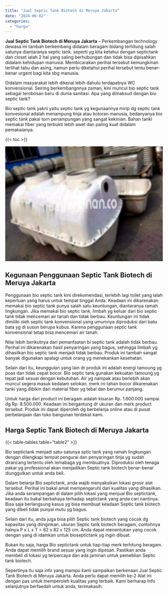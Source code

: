 ```yaml
---
title: "Jual Septic Tank Biotech di Meruya Jakarta"
date: "2024-06-02"
categories: 
  - "harga"
---
```


**Jual Septic Tank Biotech di Meruya Jakarta** – Perkembangan technology dewasa ini tambah berkembang didalam beragam bidang terhitung salah satunya diantaranya septic tank. seperti yg kita ketahui dengan septictank dan closet ialah 2 hal yang saling berhubungan dan tidak bisa dipisahkan didalam kehidupan manusia. Membicarakan perihal tersebut kemungkinan terlihat tabu dan asing, namun perlu diketahui perihal tersebut tentu benar-benar urgent bagi kita sbg manusia.

Didalam masyarakat lebih dikenal lebih dahulu terdapatnya WC konvensional. Seiring berkembangnnya zaman, kini muncul bio septic tank sebagai terobosan baru di dunia sanitasi. Apa yang dimaksud dengan bio septic tank?

Bio septic tank yakni yaitu septic tank yg kegunaannya mirip dg septic tank konvesional adalah menampung tinja atau kotoran manusia, bedanyanya bio septic tank pakai torn penampungan yang sangat kekinian. Bahan tanki memakai fiber yang terbukti lebih awet dan paling kuat didalam pemakaianya.

{{< toc >}}

![Jual Septic Tank Biotech di Meruya Jakarta](/images/jual-bio-septictank-34.png)

## Kegunaan Penggunaan Septic Tank Biotech di Meruya Jakarta

Penggunaan bio septic tank kini direkomendasi, terlebih lagi toilet yang ialah keperluan yang harus untuk tempat tinggal Anda. Keadaan ini dikarenakan memakai bio septic tank punya salah satu keuntungan, diantaranya ramah lingkungan. Jika memakai bio septic tank, limbah yg keluar dari bio septic tank tidak mencemari air tanah dan tidak berbau. Keuntungan ini tidak dimiliki oleh septic tank konvensional yang umumnya diproduksi dari batu bata yg di susun berupa kubus. Karena penggunaan septic tank konvensional tetap bisa mencemari air tanah.

Nilai lebih berikutnya dari pemanfaatan bi septic tank adalah tidak berbau. Perihal ini dikarenakan hasil penyaringan yang bagus, sehingga limbah yg dihasilkan bio septic tank menjadi tidak berbau. Produk ini tambah sangat banyak digunakan apalagi untuk orang yg menekankan kesehatan.

Selain dari itu, keunggulan yang lain dr produk ini adalah energi tamoung yg poas dan tidak cepat bocor. Bio septic tank gunakan kekuatan tamoung yg tepat jadi sesuai dengan kebutuhan. Air yg nampak atau berlebih akan muncul segera masuk kedalam selokan. merk ini tahan bocor dikarenakan tanki yang dibikin dari material fiber yg tebal dan berumur panjang.

Untuk harga dari product ini beragam adalah kisaran Rp. 1.600.000 sampai dg Rp. 8.500.000. Keadaan ini bergantung dr ukuran dan merk product tersebut. Produk ini dapat diperoleh dg berbelanja online atau di pusat perbelanjaan dan toko bangunan terdekat kami.

## Harga Septic Tank Biotech di Meruya Jakarta

{{< table-tables table="table2" >}}

Bio septictank menjadi satu-satunya sptic tank yang ramah lingkungan dengan dilengkapi tempat pengurai dan penyaringan tinja yg sudah dirancang tertentu oleh lemabaga yg membuatnya. Diproduksi oleh tenaga pakar yg professional akan menjadikan Septic tank biotech benar-benar diunggulkan untuk anda beli.

Dalam belanja Bio septictank, anda wajib menyaksikan lokasi grosir alat tersebut. Perihal ini bakal amat mempengaruhi dari kualitas yang dihasilkan. Jika anda serampangan di dalam pilih lokasi yang menjual Bio septictank, keadaan itu bakal berbahaya terhadap septictank yang anda cari nantinya. Bisa saja berlangsung kasus yg bisa membuat keadaan Septic tank biotech yang dibeli tidak punyai mutu yg bagus.

Selain dari itu, anda juga bisa pilih Septic tank biotech yang cocok dg kapasitas yang diinginkan. ukuran Septic tank biotech beragam, contohnya halnya P x L x T = 82 x 82 x 125 cm. Anda dapat menentukan yang cocok dengan yang di idamkan untuk bioseptictank yg ingin dibuat.

Bukan itu saja, harga Bio septictank untuk tiap-tiap merk terhitung beragam. Anda dapat memilih brand sesuai yang ingin dipesan. Pastikan anda membeli di lokasi yg terpercaya dan ada jaminan untuk pemeblian Septic tank biotech.

Sepertinya itu saja info yang mampu kami sampaikan berkenaan Jual Septic Tank Biotech di Meruya Jakarta. Anda perlu dapat memilih ke-2 Alat ini dengan pas untuk memperoleh kualitas yang terbaik. Kami berharap Info selanjutnya berfaedah untuk anda, terimakasih.
